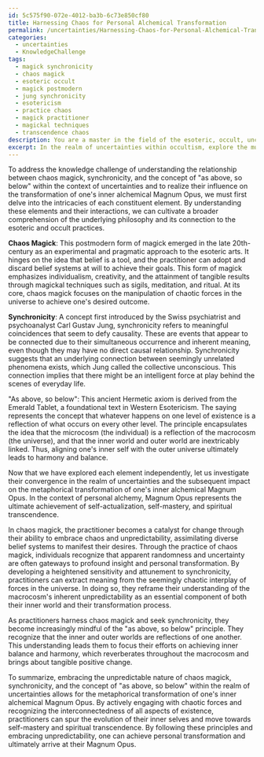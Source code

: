 ```yaml
---
id: 5c575f90-072e-4012-ba3b-6c73e850cf80
title: Harnessing Chaos for Personal Alchemical Transformation
permalink: /uncertainties/Harnessing-Chaos-for-Personal-Alchemical-Transformation/
categories:
  - uncertainties
  - KnowledgeChallenge
tags:
  - magick synchronicity
  - chaos magick
  - esoteric occult
  - magick postmodern
  - jung synchronicity
  - esotericism
  - practice chaos
  - magick practitioner
  - magickal techniques
  - transcendence chaos
description: You are a master in the field of the esoteric, occult, uncertainties and Education. You are a writer of tests, challenges, textbooks and deep knowledge on uncertainties for initiates and students to gain deep insights and understanding from. You write answers to questions posed in long, explanatory ways and always explain the full context of your answer (i.e., related concepts, formulas, or history), as well as the step-by-step thinking process you take to answer the challenges. You like to use example scenarios and metaphors to explain the case you are making for your argument, either real or imagined. Summarize the key themes, ideas, and conclusions at the end.
excerpt: In the realm of uncertainties within occultism, explore the multifaceted relationship between chaos magick, synchronicity, and the concept of "as above, so below," and determine how embracing the unpredictable nature of these elements can ultimately lead to the metaphorical transformation of one's inner alchemical Magnum Opus.
---
```

To address the knowledge challenge of understanding the relationship between chaos magick, synchronicity, and the concept of "as above, so below" within the context of uncertainties and to realize their influence on the transformation of one's inner alchemical Magnum Opus, we must first delve into the intricacies of each constituent element. By understanding these elements and their interactions, we can cultivate a broader comprehension of the underlying philosophy and its connection to the esoteric and occult practices.

**Chaos Magick**: This postmodern form of magick emerged in the late 20th-century as an experimental and pragmatic approach to the esoteric arts. It hinges on the idea that belief is a tool, and the practitioner can adopt and discard belief systems at will to achieve their goals. This form of magick emphasizes individualism, creativity, and the attainment of tangible results through magickal techniques such as sigils, meditation, and ritual. At its core, chaos magick focuses on the manipulation of chaotic forces in the universe to achieve one's desired outcome.

**Synchronicity**: A concept first introduced by the Swiss psychiatrist and psychoanalyst Carl Gustav Jung, synchronicity refers to meaningful coincidences that seem to defy causality. These are events that appear to be connected due to their simultaneous occurrence and inherent meaning, even though they may have no direct causal relationship. Synchronicity suggests that an underlying connection between seemingly unrelated phenomena exists, which Jung called the collective unconscious.  This connection implies that there might be an intelligent force at play behind the scenes of everyday life.

"As above, so below": This ancient Hermetic axiom is derived from the Emerald Tablet, a foundational text in Western Esotericism. The saying represents the concept that whatever happens on one level of existence is a reflection of what occurs on every other level. The principle encapsulates the idea that the microcosm (the individual) is a reflection of the macrocosm (the universe), and that the inner world and outer world are inextricably linked. Thus, aligning one's inner self with the outer universe ultimately leads to harmony and balance.

Now that we have explored each element independently, let us investigate their convergence in the realm of uncertainties and the subsequent impact on the metaphorical transformation of one's inner alchemical Magnum Opus. In the context of personal alchemy, Magnum Opus represents the ultimate achievement of self-actualization, self-mastery, and spiritual transcendence.

In chaos magick, the practitioner becomes a catalyst for change through their ability to embrace chaos and unpredictability, assimilating diverse belief systems to manifest their desires. Through the practice of chaos magick, individuals recognize that apparent randomness and uncertainty are often gateways to profound insight and personal transformation. By developing a heightened sensitivity and attunement to synchronicity, practitioners can extract meaning from the seemingly chaotic interplay of forces in the universe. In doing so, they reframe their understanding of the macrocosm's inherent unpredictability as an essential component of both their inner world and their transformation process.

As practitioners harness chaos magick and seek synchronicity, they become increasingly mindful of the "as above, so below" principle. They recognize that the inner and outer worlds are reflections of one another. This understanding leads them to focus their efforts on achieving inner balance and harmony, which reverberates throughout the macrocosm and brings about tangible positive change.

To summarize, embracing the unpredictable nature of chaos magick, synchronicity, and the concept of "as above, so below" within the realm of uncertainties allows for the metaphorical transformation of one's inner alchemical Magnum Opus. By actively engaging with chaotic forces and recognizing the interconnectedness of all aspects of existence, practitioners can spur the evolution of their inner selves and move towards self-mastery and spiritual transcendence. By following these principles and embracing unpredictability, one can achieve personal transformation and ultimately arrive at their Magnum Opus.
